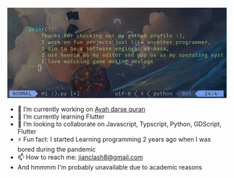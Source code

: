 ![code png](https://github.com/JianClash/JianClash/blob/main/code2.png)

- 🔭 I’m currently working on [Ayah darse quran](https://github.com/JianClash/AayathDarseQuran)
- 🌱 I’m currently learning Flutter
- 👯 I’m looking to collaborate on Javascript, Typscript, Python, GDScript, Flutter
- ⚡ Fun fact: I started Learning programming 2 years ago when I was bored during the pandemic
- 📫 How to reach me: jianclash8@gmail.com
- And hmmmm I'm probably unavailable due to academic reasons
<!--
**JianClash/JianClash** is a ✨ _special_ ✨ repository because its `README.md` (this file) appears on your GitHub profile.

Here are some ideas to get you started:

- 🔭 I’m currently working on ...
- 🌱 I’m currently learning ...
- 👯 I’m looking to collaborate on ...
- 🤔 I’m looking for help with ...
- 💬 Ask me about ...
- 📫 How to reach me: ... jianclash8@gmail.com
- 😄 Pronouns: ...
- ⚡ Fun fact: ...
-->

